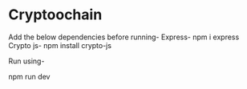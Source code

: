 # Cryptoochain

Add the below dependencies before running-
Express- npm i express
Crypto js- npm install crypto-js

Run using-

npm run dev
